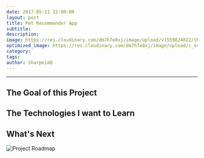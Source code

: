 ```yaml
---
date: 2017-05-11 12:00:00
layout: post
title: Pet Recommender App
subtitle:
description:
image: https://res.cloudinary.com/dm7h7e8xj/image/upload/v1559824822/theme15_oqsl4z.jpg
optimized_image: https://res.cloudinary.com/dm7h7e8xj/image/upload/c_scale,w_380/v1559824822/theme15_oqsl4z.jpg
category:
tags:
author: SharpeimQ
---
```

---
## The Goal of this Project

## The Technologies I want to Learn

## What's Next
<img src="{{ site.baseurl }}/assets/img/roadmap.png" alt="Project Roadmap" class="roadmap-img">
